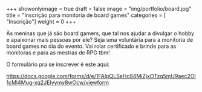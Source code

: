 +++
showonlyimage = true
draft = false
image = "img/portfolio/board.jpg"
title = "Inscrição para monitoria de board games"
categories = [ "Inscrição"]
weight = 0
+++

Às meninas que já são board gamers, que tal nos ajudar a divulgar o hobby e apaixonar mais pessoas por ele? Seja uma voluntária para a monitoria de board games no dia do evento. Vai rolar certificado e brinde para as monitoras e para as mestras de RPG tbm!

O formulário pra se inscrever é este aqui:

https://docs.google.com/forms/d/e/1FAIpQLSeHc84MiZjxOTzq5mU9aec2Ol1cMl4Mug-xq2JElvymy8wOcw/viewform